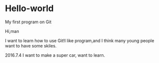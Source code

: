 # Hello-world
My first program on Git

Hi,man

I want to learn how to use Git!I like program,and I think many young people want to have some skiles.

2016.7.4
I want to make a super car, want to learn. 
